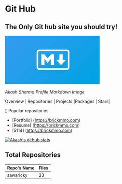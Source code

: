 # Git Hub  
## The Only Git hub site you should try! 

![Akash's Sharma Image](image.png) 

*Akash Sharma Profile Markdown Image* 

Overview | Repositories | Projects |Packages | Stars| 

 ``📝`` Popular repositories

-  [Portfolio] (https://brickmmo.com)
-  [Resume] (https://brickmmo.com)
-  [5114] (https://brickmmo.com)


[![Akash's github stats](https://github-readme-stats.vercel.app/api?username=sawaricky&show_icons=true&title_color=fff&icon_color=79ff97&text_color=9f9f9f&bg_color=151515&count_private=true)](https://github.com/sawaricky/)

## Total Repositories 
| Repo's Name | Files |
| ----------- | ----- | 
|  sawaricky  |   23  |


